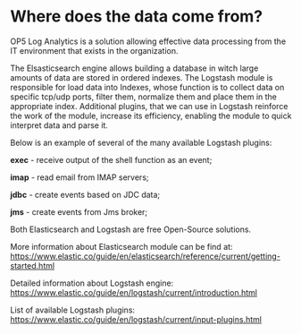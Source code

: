 Where does the data come from?
==============================

OP5 Log Analytics is a solution allowing effective data processing
from the IT environment that exists in the organization.

The Elsasticsearch engine allows building a database in witch large
amounts of data are stored in ordered indexes. The Logstash module is
responsible for load data into Indexes, whose function is to collect
data on specific tcp/udp ports, filter them, normalize them and place
them in the appropriate index. Additional plugins, that we can use in
Logstash reinforce the work of the module, increase its efficiency,
enabling the module to quick interpret data and parse it.

Below is an example of several of the many available Logstash plugins:

**exec** - receive output of the shell function as an event;

**imap** - read email from IMAP servers;

**jdbc** - create events based on JDC data;

**jms** - create events from Jms broker;

Both Elasticsearch and Logstash are free Open-Source solutions.

More information about Elasticsearch module can be find at:\
https://www.elastic.co/guide/en/elasticsearch/reference/current/getting-started.html

Detailed information about Logstash engine:\
https://www.elastic.co/guide/en/logstash/current/introduction.html

List of available Logstash plugins:\
https://www.elastic.co/guide/en/logstash/current/input-plugins.html
